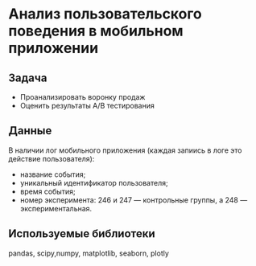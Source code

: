 # Анализ пользовательского поведения в мобильном приложении

## Задача

- Проанализировать воронку продаж
- Оценить результаты A/B тестирования

## Данные

В наличии лог мобильного приложения (каждая запиись в логе это действие пользователя):

* название события;
* уникальный идентификатор пользователя;
* время события;
* номер эксперимента: 246 и 247 — контрольные группы, а 248 — экспериментальная.
    
## Используемые библиотеки

pandas, scipy,numpy, matplotlib, seaborn, plotly


